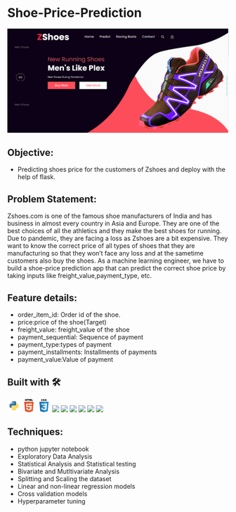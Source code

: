 # Shoe-Price-Prediction
![png](1.png)

## Objective:
* Predicting shoes price for the customers of Zshoes and deploy with the help of flask.

## Problem Statement:
Zshoes.com is one of the famous shoe manufacturers of India and has business in almost every country in Asia and Europe. They are one of the best choices of all the athletics and they make the best shoes for running. Due to pandemic, they are facing a loss as Zshoes are a bit expensive. They want to know the correct price of all types of shoes that they are manufacturing so that they won’t face any loss and at the sametime customers also buy the shoes. As a machine learning engineer, we have to build a shoe-price prediction app that can predict the correct shoe price by taking inputs like freight_value,payment_type, etc.

## Feature details:
* order_item_id: Order id of the shoe.
* price:price of the shoe(Target)
* freight_value: freight_value of the shoe
* payment_sequential: Sequence of payment
* payment_type:types of payment
* payment_installments: Installments of payments
* payment_value:Value of payment

## Built with 🛠️
<code><img height="30" src="https://raw.githubusercontent.com/github/explore/80688e429a7d4ef2fca1e82350fe8e3517d3494d/topics/python/python.png"></code>
<code><img height="30" src="https://raw.githubusercontent.com/github/explore/80688e429a7d4ef2fca1e82350fe8e3517d3494d/topics/html/html.png"></code>
<code><img height="30" src="https://raw.githubusercontent.com/github/explore/80688e429a7d4ef2fca1e82350fe8e3517d3494d/topics/css/css.png"></code>
<code><img height="30" src="https://github.com/tomchen/stack-icons/raw/master/logos/bootstrap.svg"></code>
<code><img height="30" src="https://symbols.getvecta.com/stencil_80/56_flask.3a79b5a056.jpg"></code>
<code><img height="30" src="https://raw.githubusercontent.com/numpy/numpy/7e7f4adab814b223f7f917369a72757cd28b10cb/branding/icons/numpylogo.svg"></code>
<code><img height="30" src="https://raw.githubusercontent.com/pandas-dev/pandas/761bceb77d44aa63b71dda43ca46e8fd4b9d7422/web/pandas/static/img/pandas.svg"></code>
<code><img height="30" src="https://matplotlib.org/_static/logo2.svg"></code>
<code><img height="30" src="https://upload.wikimedia.org/wikipedia/commons/thumb/0/05/Scikit_learn_logo_small.svg/1280px-Scikit_learn_logo_small.svg.png"></code>

## Techniques:
* python jupyter notebook
* Exploratory Data Analysis
* Statistical Analysis and Statistical testing
* Bivariate and Mutltivariate Analysis
* Splitting and Scaling the dataset
* Linear and non-linear regression models
* Cross validation models
* Hyperparameter tuning

